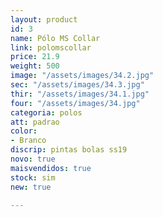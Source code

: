 ```yaml
---
layout: product
id: 3
name: Pólo MS Collar
link: polomscollar
price: 21.9
weight: 500
image: "/assets/images/34.2.jpg"
sec: "/assets/images/34.3.jpg"
thir: "/assets/images/34.1.jpg"
four: "/assets/images/34.jpg"
categoria: polos
att: padrao
color:
- Branco
discrip: pintas bolas ss19
novo: true
maisvendidos: true
stock: sim
new: true

---
```

